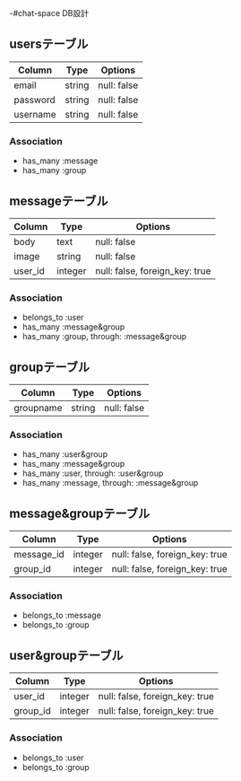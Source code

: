 -#chat-space DB設計
## usersテーブル
|Column|Type|Options|
|------|----|-------|
|email|string|null: false|
|password|string|null: false|
|username|string|null: false|
### Association
- has_many :message
- has_many :group
 
## messageテーブル
|Column|Type|Options|
|------|----|-------|
|body|text|null: false|
|image|string|null: false|
|user_id|integer|null: false, foreign_key: true|
 
### Association
- belongs_to :user
- has_many :message&group
- has_many  :group,  through:  :message&group
 
## groupテーブル
|Column|Type|Options|
|------|----|-------|
|groupname|string|null: false|
### Association
- has_many :user&group
- has_many :message&group
- has_many  :user,  through:  :user&group
- has_many  :message,  through:  :message&group
 
## message&groupテーブル
|Column|Type|Options|
|------|----|-------|
|message_id|integer|null: false, foreign_key: true|
|group_id|integer|null: false, foreign_key: true|
### Association
- belongs_to :message
- belongs_to :group
 
## user&groupテーブル
|Column|Type|Options|
|------|----|-------|
|user_id|integer|null: false, foreign_key: true|
|group_id|integer|null: false, foreign_key: true|
### Association
- belongs_to :user
- belongs_to :group

